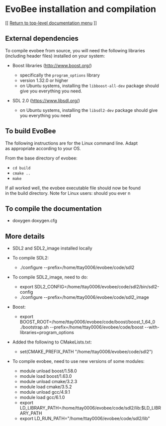 # EvoBee installation and compilation

[[ [Return to top-level documentation menu](../../README.md) ]]


## External dependencies  
 
To compile evobee from source, you will need the following libraries  (including header files) installed on your system:  
  
- Boost libraries (http://www.boost.org/)  
	* specifically the `program_options` library  
	* version 1.32.0 or higher  
	* on Ubuntu systems, installing the `libboost-all-dev` package should give you everything you need. 
  
- SDL 2.0 (https://www.libsdl.org/)  
	* on Ubuntu systems, installing the `libsdl2-dev` package should give you everything you need
  
  
## To build EvoBee  
  
The following instructions are for the Linux command line. Adapt  
as appropriate according to your OS.  
  
From the base directory of evobee:  
  
- `cd build`  
- `cmake ..`  
- `make`  
  
If all worked well, the evobee executable file should now be found  
in the build directory.
Note for Linux users: should you ever n


## To compile the documentation

 - doxygen doxygen.cfg

## More details

-   SDL2 and SDL2_image installed locally
    
-   To compile SDL2:
    -   ./configure --prefix=/home/ttay0006/evobee/code/sdl2    

-   To compile SDL2_image, need to do:
	- export SDL2_CONFIG=/home/ttay0006/evobee/code/sdl2/bin/sdl2-config
	-   ./configure --prefix=/home/ttay0006/evobee/code/sdl2_image
    

-   Boost:
	- export BOOST_ROOT=/home/ttay0006/evobee/code/boost/boost_1_64_0
    ./bootstrap.sh --prefix=/home/ttay0006/evobee/code/boost --with-libraries=program_options   

-   Added the following to CMakeLists.txt:
	- set(CMAKE_PREFIX_PATH "/home/ttay0006/evobee/code/sdl2")

-   To compile evobee, need to use new versions of some modules:
	- module unload boost/1.58.0
	- module load boost/1.63.0
	- module unload cmake/3.2.3
	- module load cmake/3.5.2
	- module unload gcc/4.9.1
	- module load gcc/6.1.0
	- export LD_LIBRARY_PATH=/home/ttay0006/evobee/code/sdl2/lib:$LD_LIBRARY_PATH
	- export LD_RUN_PATH="/home/ttay0006/evobee/code/sdl2/lib"
<!--stackedit_data:
eyJoaXN0b3J5IjpbNDM1NjM1MDMyLC0xNjMyNDc2MzE2LC0xMj
kzNTM1NCwtNjE3NTAzNzE2XX0=
-->